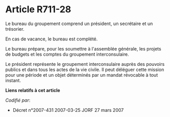 # Article R711-28

Le bureau du groupement comprend un président, un secrétaire et un trésorier.

En cas de vacance, le bureau est complété.

Le bureau prépare, pour les soumettre à l'assemblée générale, les projets de budgets et les comptes du groupement
interconsulaire.

Le président représente le groupement interconsulaire auprès des pouvoirs publics et dans tous les actes de la vie civile. Il
peut déléguer cette mission pour une période et un objet déterminés par un mandat révocable à tout instant.

**Liens relatifs à cet article**

_Codifié par_:

  - Décret n°2007-431 2007-03-25 JORF 27 mars 2007

